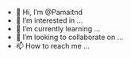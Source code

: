 - 👋 Hi, I’m @Pamaitnd
- 👀 I’m interested in ...
- 🌱 I’m currently learning ...
- 💞️ I’m looking to collaborate on ...
- 📫 How to reach me ...

<!---
Pamaitnd/Pamaitnd is a ✨ special ✨ repository because its `README.md` (this file) appears on your GitHub profile.
You can click the Preview link to take a look at your changes.
--->
